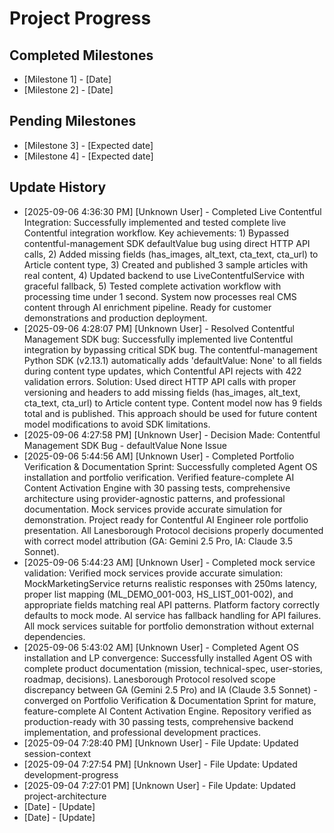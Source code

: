 # Project Progress

## Completed Milestones
- [Milestone 1] - [Date]
- [Milestone 2] - [Date]

## Pending Milestones
- [Milestone 3] - [Expected date]
- [Milestone 4] - [Expected date]

## Update History

- [2025-09-06 4:36:30 PM] [Unknown User] - Completed Live Contentful Integration: Successfully implemented and tested complete live Contentful integration workflow. Key achievements: 1) Bypassed contentful-management SDK defaultValue bug using direct HTTP API calls, 2) Added missing fields (has_images, alt_text, cta_text, cta_url) to Article content type, 3) Created and published 3 sample articles with real content, 4) Updated backend to use LiveContentfulService with graceful fallback, 5) Tested complete activation workflow with processing time under 1 second. System now processes real CMS content through AI enrichment pipeline. Ready for customer demonstrations and production deployment.
- [2025-09-06 4:28:07 PM] [Unknown User] - Resolved Contentful Management SDK bug: Successfully implemented live Contentful integration by bypassing critical SDK bug. The contentful-management Python SDK (v2.13.1) automatically adds 'defaultValue: None' to all fields during content type updates, which Contentful API rejects with 422 validation errors. Solution: Used direct HTTP API calls with proper versioning and headers to add missing fields (has_images, alt_text, cta_text, cta_url) to Article content type. Content model now has 9 fields total and is published. This approach should be used for future content model modifications to avoid SDK limitations.
- [2025-09-06 4:27:58 PM] [Unknown User] - Decision Made: Contentful Management SDK Bug - defaultValue None Issue
- [2025-09-06 5:44:56 AM] [Unknown User] - Completed Portfolio Verification & Documentation Sprint: Successfully completed Agent OS installation and portfolio verification. Verified feature-complete AI Content Activation Engine with 30 passing tests, comprehensive architecture using provider-agnostic patterns, and professional documentation. Mock services provide accurate simulation for demonstration. Project ready for Contentful AI Engineer role portfolio presentation. All Lanesborough Protocol decisions properly documented with correct model attribution (GA: Gemini 2.5 Pro, IA: Claude 3.5 Sonnet).
- [2025-09-06 5:44:23 AM] [Unknown User] - Completed mock service validation: Verified mock services provide accurate simulation: MockMarketingService returns realistic responses with 250ms latency, proper list mapping (ML_DEMO_001-003, HS_LIST_001-002), and appropriate fields matching real API patterns. Platform factory correctly defaults to mock mode. AI service has fallback handling for API failures. All mock services suitable for portfolio demonstration without external dependencies.
- [2025-09-06 5:43:02 AM] [Unknown User] - Completed Agent OS installation and LP convergence: Successfully installed Agent OS with complete product documentation (mission, technical-spec, user-stories, roadmap, decisions). Lanesborough Protocol resolved scope discrepancy between GA (Gemini 2.5 Pro) and IA (Claude 3.5 Sonnet) - converged on Portfolio Verification & Documentation Sprint for mature, feature-complete AI Content Activation Engine. Repository verified as production-ready with 30 passing tests, comprehensive backend implementation, and professional development practices.
- [2025-09-04 7:28:40 PM] [Unknown User] - File Update: Updated session-context
- [2025-09-04 7:27:54 PM] [Unknown User] - File Update: Updated development-progress
- [2025-09-04 7:27:01 PM] [Unknown User] - File Update: Updated project-architecture
- [Date] - [Update]
- [Date] - [Update]
